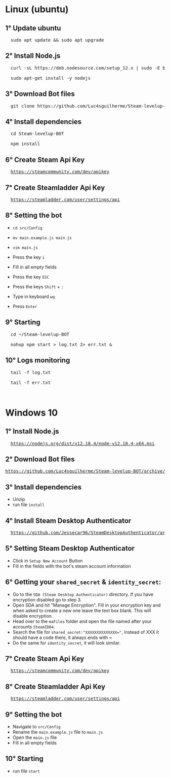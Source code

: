 # Linux (ubuntu)
## 1° Update ubuntu
<pre>
  sudo apt update && sudo apt upgrade
</pre>

## 2° Install Node.js
<pre>
  curl -sL https://deb.nodesource.com/setup_12.x | sudo -E bash -

  sudo apt-get install -y nodejs
</pre>

## 3° Download Bot files
<pre>
  git clone https://github.com/Luc4sguilherme/Steam-levelup-BOT.git 
</pre>

## 4° Install dependencies
<pre>
  cd Steam-levelup-BOT

  npm install
</pre>

## 6° Create Steam Api Key
<pre>
  <a href=https://steamcommunity.com/dev/apikey>https://steamcommunity.com/dev/apikey</a>
</pre>

## 7° Create Steamladder Api Key
<pre>
  <a href=https://steamladder.com/user/settings/api>https://steamladder.com/user/settings/api</a>
</pre>

## 8° Setting the bot

- <code>cd src/Config</code>

- <code>mv main.example.js main.js</code>

- <code>vim main.js</code>

- Press the key <code>i</code>

- Fill in all empty fields

- Press the key <code>ESC</code>

- Press the keys <code>Shift</code> + <code>:</code>

- Type in keyboard <code>wq</code>

- Press <code>Enter</code>

## 9° Starting
<pre>
  cd ~/Steam-levelup-BOT

  nohup npm start > log.txt 2> err.txt &
</pre>

## 10° Logs monitoring
<pre>
  tail -f log.txt

  tail -f err.txt
</pre>

</br>

# Windows 10
## 1° Install Node.js
<pre>
  <a href=https://nodejs.org/dist/v12.18.4/node-v12.18.4-x64.msi>https://nodejs.org/dist/v12.18.4/node-v12.18.4-x64.msi</a>
</pre>

## 2° Download Bot files
 <pre><a href=https://github.com/Luc4sguilherme/Steam-levelup-BOT/archive/master.zip>https://github.com/Luc4sguilherme/Steam-levelup-BOT/archive/master.zip</a></pre>

## 3° Install dependencies
  - Unzip
  - run file <code>install</code>

## 4° Install Steam Desktop Authenticator
<pre>
  <a href=https://github.com/Jessecar96/SteamDesktopAuthenticator/archive/master.zip>https://github.com/Jessecar96/SteamDesktopAuthenticator/archive/master.zip</a>
</pre>

## 5° Setting Steam Desktop Authenticator
  - Click in <code>Setup New Account</code> Button
  - Fill in the fields with the bot's steam account information

## 6° Getting your <code>shared_secret</code> & <code>identity_secret</code>:
  - Go to the <code>SDA (Steam Desktop Authenticator)</code> directory. If you have encryption disabled go to step 3.
  - Open SDA and hit "Manage Encryption". Fill in your encryption key and when asked to create a new one leave the text box blank. This will disable encryption.
  - Head over to the <code>maFiles</code> folder and open the file named after your accounts <code>SteamID64</code>.
  - Search the file for <code>shared_secret:"XXXXXXXXXXXXXX="</code>, instead of XXX it should have a code there, it always ends with =
  - Do the same for <code>identity_secret</code>, it will look similar.

## 7° Create Steam Api Key
<pre>
  <a href=https://steamcommunity.com/dev/apikey>https://steamcommunity.com/dev/apikey</a>
</pre>

## 8° Create Steamladder Api Key
<pre>
  <a href=https://steamladder.com/user/settings/api>https://steamladder.com/user/settings/api</a>
</pre>

## 9° Setting the bot
  - Navigate to <code>src/Config</code>
  - Rename the <code>main.example.js</code> file to <code>main.js</code>
  - Open the <code>main.js</code> file
  - Fill in all empty fields
  

## 10° Starting
  - run file <code>start</code>
